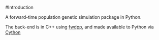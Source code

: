 #Introduction

A forward-time population genetic simulation package in Python.

The back-end is in C++ using [fwdpp](http://github.com/molpopgen/fwdpp), and made available to Python via [Cython](http://www.cython.org)